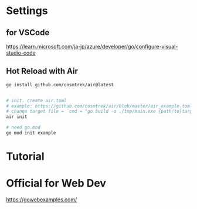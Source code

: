 # Settings

## for VSCode

https://learn.microsoft.com/ja-jp/azure/developer/go/configure-visual-studio-code

## Hot Reload with Air

```sh
go install github.com/cosmtrek/air@latest


# init. create air.toml
# example: https://github.com/cosmtrek/air/blob/master/air_example.toml
# change target file = `cmd = "go build -o ./tmp/main.exe {path/to}targetfile.go"`
air init

# need go.mod
go mod init example
```

# Tutorial

# Official for Web Dev

https://gowebexamples.com/
